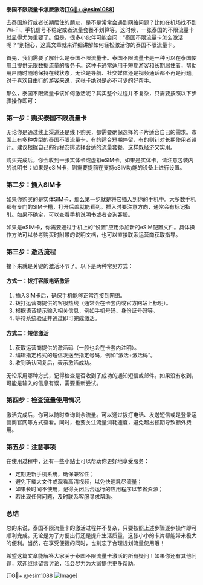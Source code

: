 **泰国不限流量卡怎麽激活[[TG💪+ @esim1088](https://t.me/s/esim1088)]**

去泰国旅行或者长期居住的朋友，是不是常常会遇到网络问题？比如在机场找不到Wi-Fi、手机信号不稳定或者流量套餐不划算等。这时候，一张泰国的不限流量卡就显得尤为重要了。但是，很多小伙伴可能会问：“泰国不限流量卡怎么激活呢？”别担心，这篇文章就来详细讲解如何轻松激活你的泰国不限流量卡。

首先，我们需要了解什么是泰国不限流量卡。泰国不限流量卡是一种可以在泰国使用且提供无限数据流量的服务卡。这种卡通常适用于短期游客和长期居住者，帮助用户随时随地保持在线状态，无论是导航、社交媒体还是视频通话都不再是问题。对于喜欢自由行的游客来说，这张卡绝对是必不可少的好帮手。

那么，泰国不限流量卡该如何激活呢？其实整个过程并不复杂，只需要按照以下步骤操作即可：

### **第一步：购买泰国不限流量卡**
无论你是通过线上渠道还是线下购买，都需要确保选择的卡片适合自己的需求。市面上有多种类型的泰国不限流量卡，有的适合短期停留，有的则针对长期使用者设计。建议根据自己的行程安排选择合适的流量套餐，这样既经济又实用。

购买完成后，你会收到一张实体卡或虚拟eSIM卡。如果是实体卡，请注意包装内的说明书；如果是eSIM卡，则需要提前在支持eSIM功能的设备上进行设置。

### **第二步：插入SIM卡**
如果你购买的是实体SIM卡，那么第一步就是将它插入到你的手机中。大多数手机都有专门的SIM卡槽，打开后盖就能看到。插入时要注意方向，通常会有标记指引。如果不确定，可以查看手机说明书或者咨询客服。

如果是eSIM卡，你需要通过手机上的“设置”应用添加新的eSIM配置文件。具体操作方法可以参考购买时附带的说明文档，也可以直接联系运营商获取指导。

### **第三步：激活流程**
接下来就是关键的激活环节了。以下是两种常见方式：

#### **方式一：拨打客服电话激活**
1. 插入SIM卡后，确保手机能够正常连接到网络。
2. 拨打运营商提供的客服热线（通常会在卡套内或官方网站上标明）。
3. 根据语音提示输入相关信息，例如手机号码、身份证号码等。
4. 等待系统验证并通过即可完成激活。

#### **方式二：短信激活**
1. 获取运营商提供的激活码（一般也会在卡套内注明）。
2. 编辑指定格式的短信发送至指定号码，例如“激活+激活码”。
3. 收到确认回复后，表示激活成功。

无论采用哪种方式，记得检查是否收到了成功的通知短信或邮件。如果没有收到，可能是输入的信息有误，需要重新尝试。

### **第四步：检查流量使用情况**
激活完成后，你可以随时查询剩余流量。可以通过拨打电话、发送短信或是登录运营商官网等方式查看。同时，也要关注流量消耗速度，避免超出预期导致额外费用。

### **第五步：注意事项**
在使用过程中，还有一些小贴士可以帮助你更好地享受服务：
- 定期更新手机系统，确保兼容性；
- 避免下载大文件或观看高清视频，以免快速耗尽流量；
- 如果长时间不使用，记得关闭后台运行的应用程序以节省资源；
- 若出现任何问题，及时联系客服寻求帮助。

### **总结**
总的来说，泰国不限流量卡的激活过程并不复杂，只要按照上述步骤逐步操作即可顺利完成。无论是为了方便出行还是提升生活质量，这张小小的卡片都能带来极大的便利。当然，在享受便捷的同时，也别忘了合理规划流量使用哦！

希望这篇文章能解答大家关于泰国不限流量卡激活的所有疑问！如果你还有其他问题，欢迎继续留言讨论，我会尽力为大家提供更多帮助。

[[TG💪+ @esim1088](https://t.me/s/esim1088) ![Image](https://i.postimg.cc/4NQfJmqS/Snipaste-2025-05-13-00-14-12.png)]